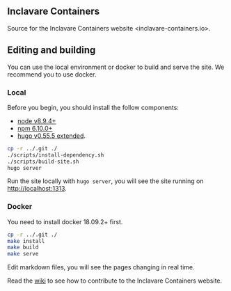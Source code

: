 ## Inclavare Containers

Source for the Inclavare Containers website <inclavare-containers.io>.

## Editing and building

You can use the local environment or docker to build and serve the site. We recommend you to use docker.

### Local

Before you begin, you should install the follow components:


- [node v8.9.4+](https://nodejs.org/en/)
- [npm 6.10.0+](https://www.npmjs.com/get-npm)
- [hugo v0.55.5 extended](https://github.com/gohugoio/hugo/releases).

```bash
cp -r ../.git ./
./scripts/install-dependency.sh
./scripts/build-site.sh
hugo server
```

Run the site locally with `hugo server`, you will see the site running on <http://localhost:1313>.

### Docker

You need to install docker 18.09.2+ first.

```bash
cp -r ../.git ./
make install
make build
make serve
```

Edit markdown files, you will see the pages changing in real time.

Read the [wiki](https://github.com/alibaba/inclavare-containers/wiki) to see how to contribute to the Inclavare Containers website.

